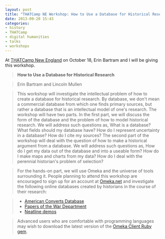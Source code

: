 ```yaml
---
layout: post
title: "THATCamp NE Workshop: How to Use a Database for Historical Research"
date: 2013-09-20 15:43
categories: 
- history
- THATCamp
- digital humanities
- talks
- workshops
---
```


At [THATCamp New England][] on October 18, Erin Bartram and I will be
giving this workshop.

> **How to Use a Database for Historical Research**

> Erin Bartram and Lincoln Mullen

> This workshop will investigate the intellectual problem of how to
> create a database for historical research. By database, we don't mean
> a commercial database from which one finds primary sources, but rather
> a database that is an intellectual model of one's research. The
> workshop will have two parts. In the first part, we will discuss the
> form of the database and the problem of how to model historical
> research. We will address such questions as, What is a database? What
> fields should my database have? How do I represent uncertainty in a
> database? How do I cite my sources? The second part of the workshop
> will deal with the question of how to make a historical argument from
> a database. We will address such questions as, How do I get my data
> out of the database and into a useable form? How do I make maps and
> charts from my data? How do I deal with the perennial historian's
> problem of selection?

> For the hands-on part, we will use Omeka and the universe of tools
> surrounding it. People planning to attend this workshop are encouraged
> to sign up for an account at [Omeka.net][] and investigate the
> following online databases created by historians in the course of
> their research:

> -   [American Converts Database][]
> -   [Papers of the War Department][]
> -   [Neatline demos][]

> Advanced users who are comfortable with programming languages may wish
> to download the latest version of the [Omeka Client Ruby gem][].

  [THATCamp New England]: http://newengland2013.thatcamp.org/schedule/
  [Omeka.net]: http://omeka.net
  [American Converts Database]: http://americanconverts.org
  [Papers of the War Department]: http://wardepartmentpapers.org/
  [Neatline demos]: http://neatline.org/neatline-in-action/
  [Omeka Client Ruby gem]: https://rubygems.org/gems/omeka_client
